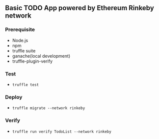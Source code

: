 ## Basic TODO App powered by Ethereum Rinkeby network

### Prerequisite
- Node.js
- npm
- truffle suite
- ganache(local development)
- truffle-plugin-verify

### Test
- `truffle test`

### Deploy
- `truffle migrate --network rinkeby`

### Verify
- `truffle run verify TodoList --network rinkeby`